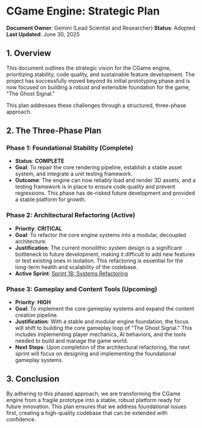 # CGame Engine: Strategic Plan

**Document Owner**: Gemini (Lead Scientist and Researcher)
**Status**: Adopted
**Last Updated**: June 30, 2025

## 1. Overview

This document outlines the strategic vision for the CGame engine, prioritizing stability, code quality, and sustainable feature development. The project has successfully moved beyond its initial prototyping phase and is now focused on building a robust and extensible foundation for the game, "The Ghost Signal."

This plan addresses these challenges through a structured, three-phase approach.

## 2. The Three-Phase Plan

### Phase 1: Foundational Stability (Complete)

*   **Status**: **COMPLETE**
*   **Goal**: To repair the core rendering pipeline, establish a stable asset system, and integrate a unit testing framework.
*   **Outcome**: The engine can now reliably load and render 3D assets, and a testing framework is in place to ensure code quality and prevent regressions. This phase has de-risked future development and provided a stable platform for growth.

### Phase 2: Architectural Refactoring (Active)

*   **Priority**: **CRITICAL**
*   **Goal**: To refactor the core engine systems into a modular, decoupled architecture.
*   **Justification**: The current monolithic system design is a significant bottleneck to future development, making it difficult to add new features or test existing ones in isolation. This refactoring is essential for the long-term health and scalability of the codebase.
*   **Active Sprint**: [Sprint 18: Systems Refactoring](../sprints/active/sprint_18_systems_refactor.md)

### Phase 3: Gameplay and Content Tools (Upcoming)

*   **Priority**: **HIGH**
*   **Goal**: To implement the core gameplay systems and expand the content creation pipeline.
*   **Justification**: With a stable and modular engine foundation, the focus will shift to building the core gameplay loop of "The Ghost Signal." This includes implementing player mechanics, AI behaviors, and the tools needed to build and manage the game world.
*   **Next Steps**: Upon completion of the architectural refactoring, the next sprint will focus on designing and implementing the foundational gameplay systems.

## 3. Conclusion

By adhering to this phased approach, we are transforming the CGame engine from a fragile prototype into a stable, robust platform ready for future innovation. This plan ensures that we address foundational issues first, creating a high-quality codebase that can be extended with confidence.
